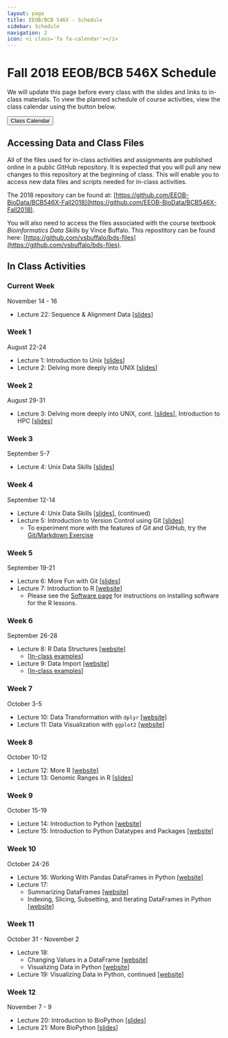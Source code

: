 ```yaml
---
layout: page
title: EEOB/BCB 546X - Schedule
sidebar: Schedule
navigation: 2
icon: <i class='fa fa-calendar'></i> 
---
```


# Fall 2018 EEOB/BCB 546X Schedule

We will update this page before every class with the slides and links to in-class materials. To view the planned schedule of course activities, view the class calendar using the button below.

<a href="https://docs.google.com/spreadsheets/d/1H54ZcrBIUA7WJbbxK7UEwFwFSNZjG-ZJSM0Gs5nR0Uw/edit?usp=sharing"><button type="button" class="btn btn-primary">Class Calendar</button></a>

## Accessing Data and Class Files

All of the files used for in-class activities and assignments are published online in a public GitHub repository. It is expected that you will pull any new changes to this repository at the beginning of class. This will enable you to access new data files and scripts needed for in-class activities. 

The 2018 repository can be found at: [https://github.com/EEOB-BioData/BCB546X-Fall2018](https://github.com/EEOB-BioData/BCB546X-Fall2018). 

You will also need to access the files associated with the course textbook _Bioinformatics Data Skills_ by Vince Buffalo. This repostitory can be found here: [https://github.com/vsbuffalo/bds-files](https://github.com/vsbuffalo/bds-files).


## In Class Activities


### Current Week 
<!-- I think it'd be good to have the current week on top, so when starting a new week, please move 
the previous week to the end and label it with the appropriate number -->

November 14 - 16

* Lecture 22: Sequence & Alignment Data [[slides]](slides/lecture_14Nov-MBH.html)


### Week 1

August 22-24

* Lecture 1: Introduction to Unix [[slides](slides/Week1_Lecture1.pdf)]
* Lecture 2: Delving more deeply into UNIX [[slides](slides/lecture_24Aug-MBH.html)]

### Week 2

August 29-31

* Lecture 3: Delving more deeply into UNIX, cont. [[slides](slides/lecture_24Aug-MBH.html)], Introduction to HPC [[slides](slides/lecture_29Aug-MBH.html)]

### Week 3 

September 5-7

* Lecture 4: Unix Data Skills [[slides](slides/lecture_5-Sep-MBH.html)]

### Week 4

September 12-14

* Lecture 4: Unix Data Skills [[slides](slides/lecture_5-Sep-MBH.html)], (continued)
* Lecture 5: Introduction to Version Control using Git [[slides](slides/lecture_14Sep-TAH.html)]
	* To experiment more with the features of Git and GitHub, try the [Git/Markdown Exercise](https://github.com/EEOB-BioData/Git-Markdown-Exercise)

### Week 5

September 19-21

* Lecture 6: More Fun with Git [[slides](slides/lecture_19Sep-TAH.html)]
* Lecture 7: Introduction to R [[website]](https://eeob-biodata.github.io/BCB546X-R/) 
	* Please see the [Software page](software#r) for instructions on installing software for the R lessons.

### Week 6

September 26-28
* Lecture 8: R Data Structures [[website]](https://eeob-biodata.github.io/BCB546X-R/)
	* [[In-class examples](slides/examples_26Sep-DVL.html)]
* Lecture 9: Data Import [[website]](https://eeob-biodata.github.io/BCB546X-R/)
	* [[In-class examples](slides/examples_28Sep-DVL.html)]

### Week 7

October 3-5
* Lecture 10: Data Transformation with `dplyr` [[website]](https://eeob-biodata.github.io/BCB546X-R/)
* Lecture 11: Data Visualization with `ggplot2` [[website]](https://eeob-biodata.github.io/BCB546X-R/)

### Week 8

October 10-12

* Lecture 12: More R [[website]](https://eeob-biodata.github.io/BCB546X-R/)
* Lecture 13: Genomic Ranges in R [[slides](slides/lecture_13Oct-MBH.html)]

### Week 9 

October 15-19

* Lecture 14: Introduction to Python [[website]](https://eeob-biodata.github.io/BCB546X-python/)
* Lecture 15: Introduction to Python Datatypes and Packages [[website]](https://eeob-biodata.github.io/BCB546X-python/02-datatypes/)

### Week 10

October 24-26

* Lecture 16: Working With Pandas DataFrames in Python [[website]](https://eeob-biodata.github.io/BCB546X-python/03-starting-with-data/)
* Lecture 17:
	* Summarizing DataFrames [[website]](https://eeob-biodata.github.io/BCB546X-python/03-starting-with-data/#quicksumm)
	* Indexing, Slicing, Subsetting, and Iterating DataFrames in Python [[website]](https://eeob-biodata.github.io/BCB546X-python/04-more-dataframes/)

### Week 11

October 31 - November 2

* Lecture 18:
	* Changing Values in a DataFrame [[website]](https://eeob-biodata.github.io/BCB546X-python/04-more-dataframes/#changingvals)
	* Visualizing Data in Python [[website]](https://eeob-biodata.github.io/BCB546X-python/05-seaborn-viz/)
* Lecture 19: Visualizing Data in Python, continued [[website]](https://eeob-biodata.github.io/BCB546X-python/05-seaborn-viz/)

### Week 12

November 7 - 9

* Lecture 20: Introduction to BioPython [[slides]](slides/biopython_lecture-2018-11-07.pdf)
* Lecture 21: More BioPython [[slides]](slides/biopython_lecture_2018-11-09.pdf)

